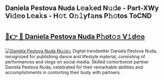 ## Daniela Pestova Nuda L𝚎a𝚔ed N𝚞𝚍e - Part-XWy Vi𝚍𝚎o L𝚎a𝚔s - H𝚘𝚝 O𝚗𝚕yf𝚊ns P𝚑𝚘tos ToCND

# <h2><a href="http://kfd8g6t.oniu.top/?m=Daniela+Pestova+Nuda">🔗👉 🔴 Daniela Pestova Nuda P𝚑ot𝚘𝚜 V𝚒d𝚎o</a></h2>

[![Daniela Pestova Nuda Nu𝚍e𝚜](https://i.imgur.com/0qMVB7G.gif)](http://kfd8g6t.oniu.top/?m=Daniela+Pestova+Nuda)
Digital trendsetter Daniela Pestova Nuda, recognized for publishing dance and lifestyle material, consisting of performances and vlogs on social media. Skilled contortionist partner Daniela Pestova Nuda, celebrated for their remarkable abilities and accomplishments in contorting their body with partners.  
